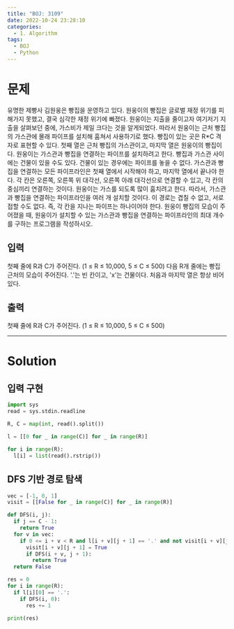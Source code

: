 ```yaml
---
title: "BOJ: 3109"
date: 2022-10-24 23:28:10
categories:
  - 1. Algorithm
tags:
  - BOJ
  - Python
---
```


# 문제

유명한 제빵사 김원웅은 빵집을 운영하고 있다. 원웅이의 빵집은 글로벌 재정 위기를 피해가지 못했고, 결국 심각한 재정 위기에 빠졌다.
원웅이는 지출을 줄이고자 여기저기 지출을 살펴보던 중에, 가스비가 제일 크다는 것을 알게되었다. 따라서 원웅이는 근처 빵집의 가스관에 몰래 파이프를 설치해 훔쳐서 사용하기로 했다.
빵집이 있는 곳은 R\*C 격자로 표현할 수 있다. 첫째 열은 근처 빵집의 가스관이고, 마지막 열은 원웅이의 빵집이다.
원웅이는 가스관과 빵집을 연결하는 파이프를 설치하려고 한다. 빵집과 가스관 사이에는 건물이 있을 수도 있다. 건물이 있는 경우에는 파이프를 놓을 수 없다.
가스관과 빵집을 연결하는 모든 파이프라인은 첫째 열에서 시작해야 하고, 마지막 열에서 끝나야 한다. 각 칸은 오른쪽, 오른쪽 위 대각선, 오른쪽 아래 대각선으로 연결할 수 있고, 각 칸의 중심끼리 연결하는 것이다.
원웅이는 가스를 되도록 많이 훔치려고 한다. 따라서, 가스관과 빵집을 연결하는 파이프라인을 여러 개 설치할 것이다. 이 경로는 겹칠 수 없고, 서로 접할 수도 없다. 즉, 각 칸을 지나는 파이프는 하나이어야 한다.
원웅이 빵집의 모습이 주어졌을 때, 원웅이가 설치할 수 있는 가스관과 빵집을 연결하는 파이프라인의 최대 개수를 구하는 프로그램을 작성하시오.

## 입력

첫째 줄에 R과 C가 주어진다. (1 ≤ R ≤ 10,000, 5 ≤ C ≤ 500)
다음 R개 줄에는 빵집 근처의 모습이 주어진다. '.'는 빈 칸이고, 'x'는 건물이다. 처음과 마지막 열은 항상 비어있다.

## 출력

첫째 줄에 R과 C가 주어진다. (1 ≤ R ≤ 10,000, 5 ≤ C ≤ 500)

<!-- More -->

---

# Solution

## 입력 구현

```python
import sys
read = sys.stdin.readline

R, C = map(int, read().split())

l = [[0 for _ in range(C)] for _ in range(R)]

for i in range(R):
  l[i] = list(read().rstrip())
```

## DFS 기반 경로 탐색

```python
vec = [-1, 0, 1]
visit = [[False for _ in range(C)] for _ in range(R)]

def DFS(i, j):
  if j == C - 1:
    return True
  for v in vec:
    if 0 <= i + v < R and l[i + v][j + 1] == '.' and not visit[i + v][j + 1]:
      visit[i + v][j + 1] = True
      if DFS(i + v, j + 1):
        return True
  return False

res = 0
for i in range(R):
  if l[i][0] == '.':
    if DFS(i, 0):
      res += 1

print(res)
```
